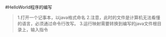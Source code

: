 #HelloWorld程序的编写
>1.打开一个记事本，以java格式命名
>2.注意，此时的文件是计算机无法看懂的语言，必须通过命令行改写。
>3.运行映射需要转换到编写的java文件根目录上，输入指令
